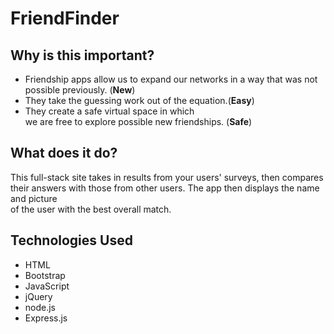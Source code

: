 # FriendFinder

## Why is this important?
- Friendship apps allow us to expand our networks in a way that was not  
possible previously. (**New**)
- They take the guessing work out of the equation.(**Easy**)
- They create a safe virtual space in which  
we are free to explore possible new friendships. (**Safe**)

## What does it do?
This full-stack site takes in results from your users' surveys, then compares  
their answers with those from other users. The app then displays the name and picture  
of the user with the best overall match.  

## Technologies Used
- HTML
- Bootstrap
- JavaScript
- jQuery
- node.js
- Express.js

